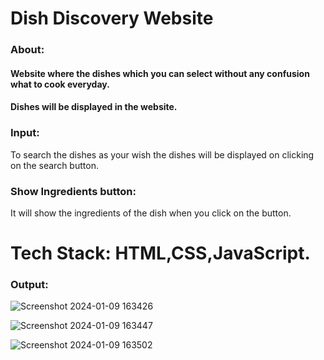 # Dish Discovery Website

### About:
#### Website where the dishes which you can select without any confusion what to cook everyday.
#### Dishes will be displayed in the website.

### Input: 
To search the dishes as your wish the dishes will be displayed on clicking on the search button.

### Show Ingredients button: 
 It will show the ingredients of the dish when you click on the button.

# Tech Stack: HTML,CSS,JavaScript.

### Output:
![Screenshot 2024-01-09 163426](https://github.com/srikeerthireddy/Dish-Discovery-Frontened-CA-3and-design-CA-2/assets/147797134/b75a340b-98e7-4054-a42b-bc43b8f86713)

![Screenshot 2024-01-09 163447](https://github.com/srikeerthireddy/Dish-Discovery-Frontened-CA-3and-design-CA-2/assets/147797134/e6377a05-e362-4ad3-bc37-36c1e8c62ab5)

![Screenshot 2024-01-09 163502](https://github.com/srikeerthireddy/Dish-Discovery-Frontened-CA-3and-design-CA-2/assets/147797134/7ca28a92-0212-49c8-be50-d488492c0d79)


